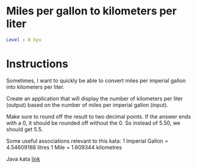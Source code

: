 # Miles per gallon to kilometers per liter

```yaml
Level : 8 kyu
```

# Instructions

Sometimes, I want to quickly be able to convert miles per imperial gallon into kilometers per liter.

Create an application that will display the number of kilometers per liter (output) based on the number of miles per imperial gallon (input).

Make sure to round off the result to two decimal points. If the answer ends with a 0, it should be rounded off without the 0. So instead of 5.50, we should get 5.5.

Some useful associations relevant to this kata: 1 Imperial Gallon = 4.54609188 litres 1 Mile = 1.609344 kilometres

Java kata [link](https://www.codewars.com/kata/557b5e0bddf29d861400005d/train/java)